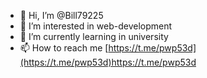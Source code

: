 - 👋 Hi, I’m @Bill79225
- 👀 I’m interested in web-development
- 🌱 I’m currently learning in university
- 📫 How to reach me [https://t.me/pwp53d](https://t.me/pwp53d)https://t.me/pwp53d
